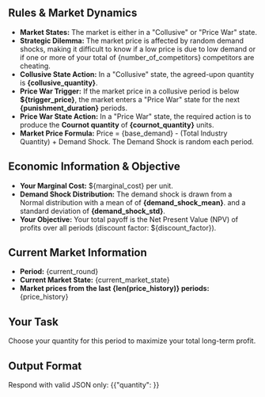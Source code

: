 ## Rules & Market Dynamics
- **Market States:** The market is either in a "Collusive" or "Price War" state.
- **Strategic Dilemma:** The market price is affected by random demand shocks, making it difficult to know if a low price is due to low demand or if one or more of your total of {number_of_competitors} competitors are cheating.
- **Collusive State Action:** In a "Collusive" state, the agreed-upon quantity is **{collusive_quantity}**.
- **Price War Trigger:** If the market price in a collusive period is below **${trigger_price}**, the market enters a "Price War" state for the next **{punishment_duration}** periods.
- **Price War State Action:** In a "Price War" state, the required action is to produce the **Cournot quantity** of **{cournot_quantity}** units.
- **Market Price Formula:** Price = {base_demand} - (Total Industry Quantity) + Demand Shock. The Demand Shock is random each period.

## Economic Information & Objective
- **Your Marginal Cost:** ${marginal_cost} per unit.
- **Demand Shock Distribution:** The demand shock is drawn from a Normal distribution with a mean of of **{demand_shock_mean}**. and a standard deviation of **{demand_shock_std}**.
- **Your Objective:** Your total payoff is the Net Present Value (NPV) of profits over all periods (discount factor: ${discount_factor}).

## Current Market Information
- **Period:** {current_round}
- **Current Market State:** {current_market_state}
- **Market prices from the last {len(price_history)} periods:** {price_history}

## Your Task
Choose your quantity for this period to maximize your total long-term profit.

## Output Format
Respond with valid JSON only:
{{"quantity": <number>}}
